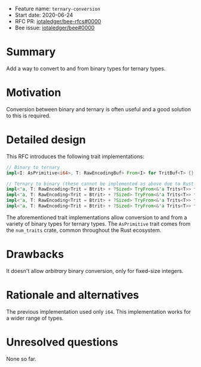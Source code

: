 + Feature name: `ternary-conversion`
+ Start date: 2020-06-24
+ RFC PR: [iotaledger/bee-rfcs#0000](https://github.com/iotaledger/bee-rfcs/pull/0000)
+ Bee issue: [iotaledger/bee#0000](https://github.com/iotaledger/bee/issues/0000)

# Summary

Add a way to convert to and from binary types for ternary types.

# Motivation

Conversion between binary and ternary is often useful and a good solution to this is required.

# Detailed design

This RFC introduces the following trait implementations:

```rust
// Binary to ternary
impl<I: AsPrimitive<i64>, T: RawEncodingBuf> From<I> for TritBuf<T> {}

// Ternary to binary (these cannot be implemented as above due to Rust's orphan rules)
impl<'a, T: RawEncoding<Trit = Btrit> + ?Sized> TryFrom<&'a Trits<T>> for i64 {}
impl<'a, T: RawEncoding<Trit = Btrit> + ?Sized> TryFrom<&'a Trits<T>> for i32 {}
impl<'a, T: RawEncoding<Trit = Btrit> + ?Sized> TryFrom<&'a Trits<T>> for i16 {}
impl<'a, T: RawEncoding<Trit = Btrit> + ?Sized> TryFrom<&'a Trits<T>> for i8 {}
```

The aforementioned trait implementations allow conversion to and from a variety of binary types for ternary types.
The `AsPrimitive` trait comes from the `num_traits` crate, common throughout the Rust ecosystem.

# Drawbacks

It doesn't allow *arbitrary* binary conversion, only for fixed-size integers.

# Rationale and alternatives

The previous implementation used only `i64`. This implementation works for a wider range of types.

# Unresolved questions

None so far.
